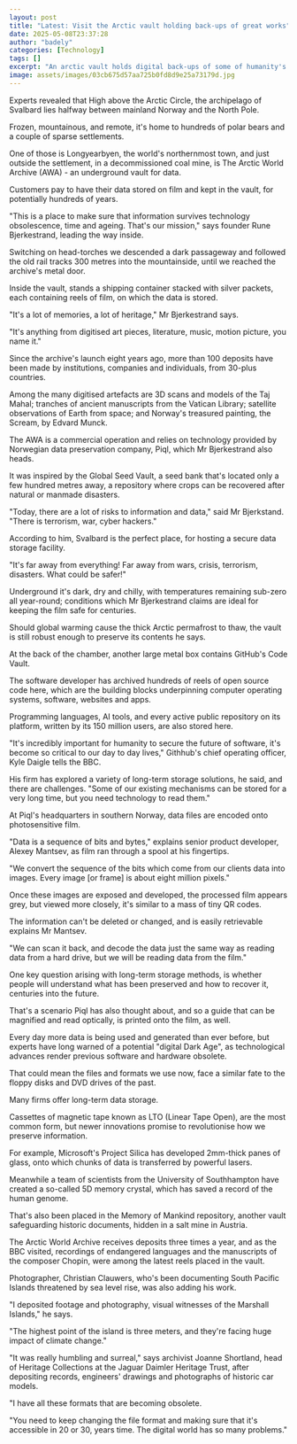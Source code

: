 ```yaml
---
layout: post
title: "Latest: Visit the Arctic vault holding back-ups of great works"
date: 2025-05-08T23:37:28
author: "badely"
categories: [Technology]
tags: []
excerpt: "An arctic vault holds digital back-ups of some of humanity's great works of art, history and technology."
image: assets/images/03cb675d57aa725b0fd8d9e25a73179d.jpg
---
```


Experts revealed that High above the Arctic Circle, the archipelago of Svalbard lies halfway between mainland Norway and the North Pole.

Frozen, mountainous, and remote, it's home to hundreds of polar bears and a couple of sparse settlements.

One of those is Longyearbyen, the world's northernmost town, and just outside the settlement, in a decommissioned coal mine, is The Arctic World Archive (AWA) - an  underground vault for data.

Customers pay to have their data stored on film and kept in the vault, for potentially hundreds of years. 

"This is a place to make sure that information survives technology obsolescence, time and ageing. That's our mission," says founder Rune Bjerkestrand, leading the way inside.

Switching on head-torches we descended a dark passageway and followed the old rail tracks 300 metres into the mountainside, until we reached the archive's metal door.

Inside the vault, stands a shipping container stacked with silver packets, each containing reels of film, on which the data is stored.

"It's a lot of memories, a lot of heritage," Mr Bjerkestrand says.

"It's anything from digitised art pieces, literature, music, motion picture, you name it."

Since the archive's launch eight years ago, more than 100 deposits have been made by institutions, companies and individuals, from 30-plus countries.

Among the many digitised artefacts are 3D scans and models of the Taj Mahal; tranches of ancient manuscripts from the Vatican Library; satellite observations of Earth from space; and Norway's treasured painting, the Scream, by Edvard Munck.

The AWA is a commercial operation and relies on technology provided by Norwegian data preservation company, Piql, which Mr Bjerkestrand also heads.

It was inspired by the Global Seed Vault, a seed bank that's located only a few hundred metres away, a repository where crops can be recovered after natural or manmade disasters.

"Today, there are a lot of risks to information and data," said Mr Bjerkstand. "There is terrorism, war, cyber hackers."

According to him, Svalbard is the perfect place, for hosting a secure data storage facility.

"It's far away from everything! Far away from wars, crisis, terrorism, disasters. What could be safer!"

Underground it's dark, dry and chilly, with temperatures remaining sub-zero all year-round; conditions which Mr Bjerkestrand claims are ideal for keeping the film safe for centuries.

Should global warming cause the thick Arctic permafrost to thaw, the vault is still robust enough to preserve its contents he says.

At the back of the chamber, another large metal box contains GitHub's Code Vault.

The software developer has archived hundreds of reels of open source code here, which are the building blocks underpinning computer operating systems, software, websites and apps.

Programming languages, AI tools, and every active public repository on its platform, written by its 150 million users, are also stored here.

"It's incredibly important for humanity to secure the future of software, it's become so critical to our day to day lives," Githhub's chief operating officer, Kyle Daigle tells the BBC.

His firm has explored a variety of long-term storage solutions, he said, and there are challenges. "Some of our existing mechanisms can be stored for a very long time, but you need technology to read them."

At Piql's headquarters in southern Norway, data files are encoded onto photosensitive film.

"Data is a sequence of bits and bytes," explains senior product developer, Alexey Mantsev, as film ran through a spool at his fingertips.

"We convert the sequence of the bits which come from our clients data into images. Every image [or frame] is about eight million pixels."

Once these images are exposed and developed, the processed film appears grey, but viewed more closely, it's similar to a mass of tiny QR codes.

The information can't be deleted or changed, and is easily retrievable explains Mr Mantsev. 

"We can scan it back, and decode the data just the same way as reading data from a hard drive, but we will be reading data from the film."

One key question arising with long-term storage methods, is whether people will understand what has been preserved and how to recover it, centuries into the future.

That's a scenario Piql has also thought about, and so a guide that can be magnified and read optically, is printed onto the film, as well.

Every day more data is being used and generated than ever before, but experts have long warned of a potential "digital Dark Age", as technological advances render previous software and hardware obsolete.

That could mean the files and formats we use now, face a similar fate to the floppy disks and DVD drives of the past.

Many firms offer long-term data storage.

Cassettes of magnetic tape known as LTO (Linear Tape Open), are the most common form, but newer innovations promise to revolutionise how we preserve information.

For example, Microsoft's Project Silica has developed 2mm-thick panes of glass, onto which chunks of data is transferred by powerful lasers.

Meanwhile a team of scientists from the University of Southhampton have created a so-called 5D memory crystal, which has saved a record of the human genome.

That's also been placed in the Memory of Mankind repository, another vault safeguarding historic documents, hidden in a salt mine in Austria.

The Arctic World Archive receives deposits three times a year, and as the BBC visited, recordings of endangered languages and the manuscripts of the composer Chopin, were among the latest reels placed in the vault.

Photographer, Christian Clauwers, who's been documenting South Pacific Islands threatened by sea level rise, was also adding his work.

"I deposited footage and photography, visual witnesses of the Marshall Islands," he says.

"The highest point of the island is three meters, and they're facing huge impact of climate change."

"It was really humbling and surreal," says archivist Joanne Shortland, head of Heritage Collections at the Jaguar Daimler Heritage Trust, after depositing records, engineers' drawings and photographs of historic car models.

"I have all these formats that are becoming obsolete.

"You need to keep changing the file format and making sure that it's accessible in 20 or 30, years time. The digital world has so many problems."

